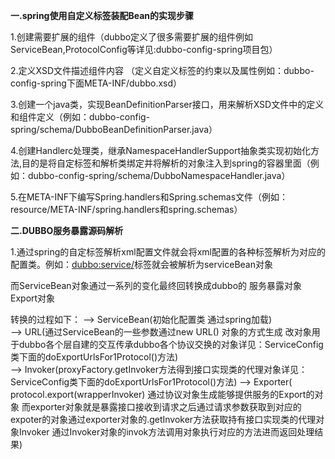 **一.spring使用自定义标签装配Bean的实现步骤**

1.创建需要扩展的组件（dubbo定义了很多需要扩展的组件例如ServiceBean,ProtocolConfig等详见:dubbo-config-spring项目包）

2.定义XSD文件描述组件内容  （定义自定义标签的约束以及属性例如：dubbo-config-spring下面META-INF/dubbo.xsd）

3.创建一个java类，实现BeanDefinitionParser接口，用来解析XSD文件中的定义和组件定义（例如：dubbo-config-spring/schema/DubboBeanDefinitionParser.java）

4.创建Handlerc处理类，继承NamespaceHandlerSupport抽象类实现初始化方法,目的是将自定标签和解析类绑定并将解析的对象注入到spring的容器里面（例如：dubbo-config-spring/schema/DubboNamespaceHandler.java）

5.在META-INF下编写Spring.handlers和Spring.schemas文件（例如：resource/META-INF/spring.handlers和spring.schemas）




**二.DUBBO服务暴露源码解析**

1.通过spring的自定标签解析xml配置文件就会将xml配置的各种标签解析为对应的配置类。例如：<dubbo:service/>标签就会被解析为serviceBean对象

而ServiceBean对象通过一系列的变化最终回转换成dubbo的 服务暴露对象Export对象

转换的过程如下：
        -->  ServiceBean(初始化配置类 通过spring加载)   
        -->  URL(通过ServiceBean的一些参数通过new URL() 对象的方式生成 改对象用于dubbo各个层自建的交互传承dubbo各个协议交换的对象详见：ServiceConfig类下面的doExportUrlsFor1Protocol()方法)  
        -->  Invoker(proxyFactory.getInvoker方法得到接口实现类的代理对象详见：ServiceConfig类下面的doExportUrlsFor1Protocol()方法)
        -->  Exporter( protocol.export(wrapperInvoker) 通过协议对象生成能够提供服务的Export的对象  而exporter对象就是暴露接口接收到请求之后通过请求参数获取到对应的
                        expoter的对象通过exporter对象的.getInvoker方法获取持有接口实现类的代理对象Invoker 通过Invoker对象的invok方法调用对象执行对应的方法进而返回处理结果)
                        
                        




